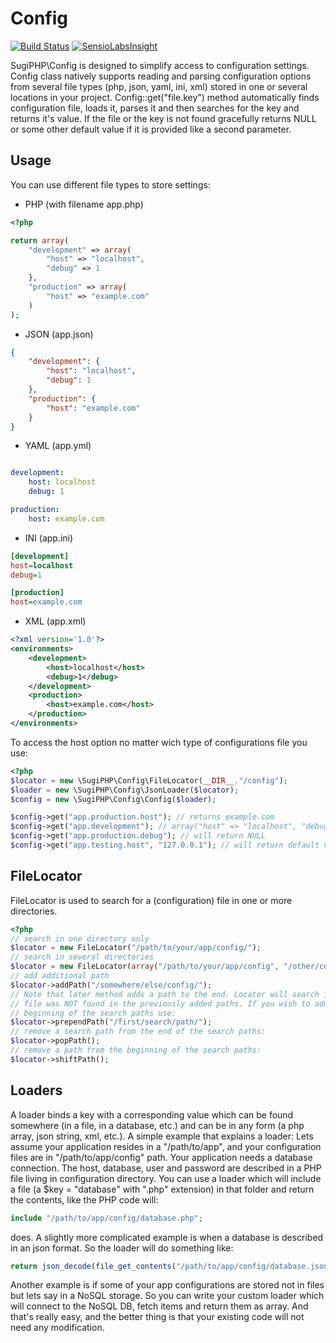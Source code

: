 Config
======

[![Build Status](https://travis-ci.org/SugiPHP/Config.png)](https://travis-ci.org/SugiPHP/Config) [![SensioLabsInsight](https://insight.sensiolabs.com/projects/5330315e-2b6d-42c7-98ee-0436d99998d2/mini.png)](https://insight.sensiolabs.com/projects/5330315e-2b6d-42c7-98ee-0436d99998d2)

SugiPHP\Config is designed to simplify access to configuration settings. Config class natively supports reading and
parsing configuration options from several file types (php, json, yaml, ini, xml) stored in one or several locations in
your project. Config::get("file.key") method automatically finds configuration file, loads it, parses it and then
searches for the key and returns it's value. If the file or the key is not found gracefully returns NULL or some other
default value if it is provided like a second parameter.

Usage
-----

You can use different file types to store settings:

 - PHP (with filename app.php)

```php
<?php

return array(
	"development" => array(
		"host" => "localhost",
		"debug" => 1
	},
	"production" => array(
		"host" => "example.com"
	)
);
```

 - JSON (app.json)

```json
{
	"development": {
		"host": "localhost",
		"debug": 1
	},
	"production": {
		"host": "example.com"
	}
}
```

 - YAML (app.yml)

```yaml

development:
	host: localhost
	debug: 1

production:
	host: example.com
```

 - INI (app.ini)

```ini
[development]
host=localhost
debug=1

[production]
host=example.com
```

 - XML (app.xml)

```xml
<?xml version='1.0'?>
<environments>
	<development>
		<host>localhost</host>
		<debug>1</debug>
	</development>
	<production>
		<host>example.com</host>
	</production>
</environments>
```

To access the host option no matter wich type of configurations file you use:

```php
<?php
$locator = new \SugiPHP\Config\FileLocator(__DIR__."/config");
$loader = new \SugiPHP\Config\JsonLoader($locator);
$config = new \SugiPHP\Config\Config($loader);

$config->get("app.production.host"); // returns example.com
$config->get("app.development"); // array("host" => "localhost", "debug" => 1)
$config->get("app.production.debug"); // will return NULL
$config->get("app.testing.host", "127.0.0.1"); // will return default value "127.0.0.1"
```

FileLocator
-----------

FileLocator is used to search for a (configuration) file in one or more directories.

```php
<?php
// search in one directory only
$locator = new FileLocator("/path/to/your/app/config/");
// search in several directories
$locator = new FileLocator(array("/path/to/your/app/config", "/other/config/path/"));
// add additional path
$locator->addPath("/somewhere/else/config/");
// Note that later method adds a path to the end. Locator will search in it only if the
// file was NOT found in the previously added paths. If you wish to add a path in the
// beginning of the search paths use:
$locator->prependPath("/first/search/path/");
// remove a search path from the end of the search paths:
$locator->popPath();
// remove a path from the beginning of the search paths:
$locator->shiftPath();
```


Loaders
-------

A loader binds a key with a corresponding value which can be found somewhere (in a file, in a database, etc.)
and can be in any form (a php array, json string, xml, etc.).
A simple example that explains a loader:
Lets assume your application resides in a "/path/to/app", and your configuration files are in "/path/to/app/config"
path. Your application needs a database connection. The host, database, user and password are described in a PHP file
living in configuration directory. You can use a loader which will include a file (a $key = "database" with ".php" extension)
in that folder and return the contents, like the PHP code will:

```php
include "/path/to/app/config/database.php";
```

does. A slightly more complicated example is when a database is described in an json format. So the loader will do something
like:

```php
return json_decode(file_get_contents("/path/to/app/config/database.json"), true);
```

Another example is if some of your app configurations are stored not in files but lets say in a NoSQL storage. So you can
write your custom loader which will connect to the NoSQL DB, fetch items and return them as array. And that's really easy,
and the better thing is that your existing code will not need any modification.
